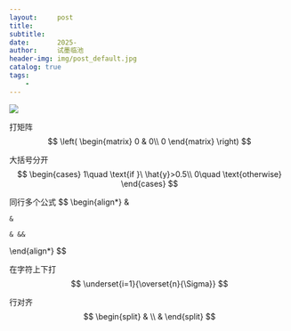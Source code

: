 ```yaml
---
layout:     post
title:      
subtitle:   
date:       2025-
author:     试墨临池
header-img: img/post_default.jpg
catalog: true
tags:
    - 
---
```




![](https://raw.githubusercontent.com/shimolinchi/shimolinchi.github.io/master/img/)




打矩阵
$$
\left(
\begin{matrix}
0 & 0\\
0
\end{matrix}
\right)
$$

大括号分开
$$
\begin{cases}
    1\quad \text{if }\ \hat{y}>0.5\\
    0\quad \text{otherwise}
\end{cases}
$$

同行多个公式
$$
\begin{align*}
    & 

    & 

    & && 
\end{align*}
$$

在字符上下打
$$
\underset{i=1}{\overset{n}{\Sigma}}
$$

行对齐
$$
\begin{split}
& \\
&
\end{split}
$$
